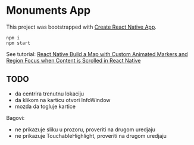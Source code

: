 # Monuments App

This project was bootstrapped with [Create React Native App](https://github.com/react-community/create-react-native-app).

```
npm i
npm start
```

See tutorial: [React Native
Build a Map with Custom Animated Markers and Region Focus when Content is Scrolled in React Native](https://codedaily.io/tutorials/9/Build-a-Map-with-Custom-Animated-Markers-and-Region-Focus-when-Content-is-Scrolled-in-React-Native)

## TODO

- da centrira trenutnu lokaciju
- da klikom na karticu otvori InfoWindow
- mozda da togluje kartice

Bagovi:

- ne prikazuje sliku u prozoru, proveriti na drugom uredjaju
- ne prikazuje TouchableHighlight, proveriti na drugom uredjaju
